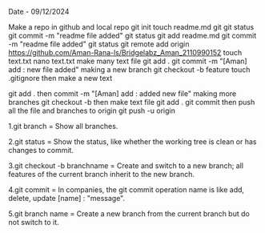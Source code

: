 
Date - 09/12/2024

Make a repo in github and local repo git init touch readme.md git git status git commit -m "readme file added" git status git add readme.md git commit -m "readme file added" git status git remote add origin https://github.com/Aman-Rana-ls/Bridgelabz_Aman_2110990152 touch text.txt nano text.txt make many text file git add . git commit -m "[Aman] add : new file added" making a new branch git checkout -b feature touch .gitignore then make a new text

git add . then commit -m "[Aman] add : added new file" making more branches git checkout -b then make text file git add . git commit then push all the file and branches to origin git push -u origin

1.git branch = Show all branches.

2.git status = Show the status, like whether the working tree is clean or has changes to commit.

3.git checkout -b branchname = Create and switch to a new branch; all features of the current branch inherit to the new branch.

4.git commit = In companies, the git commit operation name is like add, delete, update [name] : "message".

5.git branch name = Create a new branch from the current branch but do not switch to it.